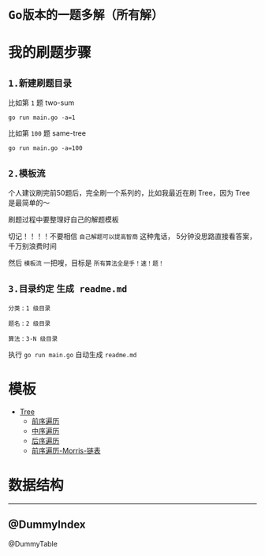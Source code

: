 # `Go版本的一题多解（所有解）`

# 我的刷题步骤

## `1.新建刷题目录`
比如第 `1` 题 two-sum

`go run main.go -a=1`

比如第 `100` 题 same-tree

`go run main.go -a=100`

## `2.模板流`
个人建议刷完前50题后，完全刷一个系列的，比如我最近在刷 Tree，因为 Tree 是最简单的～

刷题过程中要整理好自己的解题模板

切记！！！！不要相信 `自己解题可以提高智商` 这种鬼话， 5分钟没思路直接看答案，千万别浪费时间

然后 `模板流` 一把嗖，目标是 `所有算法全是手！速！题！`

## `3.目录约定`  `生成 readme.md`

`分类` : `1 级目录`

`题名` : `2 级目录`

`算法` : `3-N 级目录`

执行 `go run main.go` 自动生成 `readme.md`

# 模板
- [Tree](https://github.com/temporaries/leetcode/tree/master/templates/tree)
    - [前序遍历](https://github.com/temporaries/leetcode/blob/master/templates/tree/preorder.go)
    - [中序遍历](https://github.com/temporaries/leetcode/blob/master/templates/tree/inorder.go)
    - [后序遍历](https://github.com/temporaries/leetcode/blob/master/templates/tree/postorder.go)
    - [前序遍历-Morris-链表](https://github.com/temporaries/leetcode/blob/master/templates/tree/postorder_morris_break.go)

# 数据结构

---
@DummyIndex
---

@DummyTable